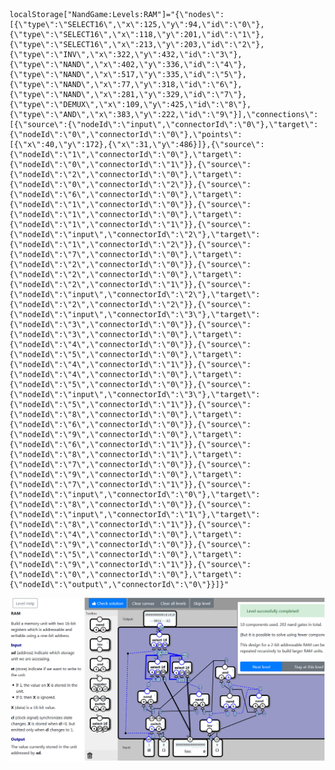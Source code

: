     localStorage["NandGame:Levels:RAM"]="{\"nodes\":[{\"type\":\"SELECT16\",\"x\":125,\"y\":94,\"id\":\"0\"},{\"type\":\"SELECT16\",\"x\":118,\"y\":201,\"id\":\"1\"},{\"type\":\"SELECT16\",\"x\":213,\"y\":203,\"id\":\"2\"},{\"type\":\"INV\",\"x\":322,\"y\":432,\"id\":\"3\"},{\"type\":\"NAND\",\"x\":402,\"y\":336,\"id\":\"4\"},{\"type\":\"NAND\",\"x\":517,\"y\":335,\"id\":\"5\"},{\"type\":\"NAND\",\"x\":77,\"y\":318,\"id\":\"6\"},{\"type\":\"NAND\",\"x\":281,\"y\":329,\"id\":\"7\"},{\"type\":\"DEMUX\",\"x\":109,\"y\":425,\"id\":\"8\"},{\"type\":\"AND\",\"x\":383,\"y\":222,\"id\":\"9\"}],\"connections\":[{\"source\":{\"nodeId\":\"input\",\"connectorId\":\"0\"},\"target\":{\"nodeId\":\"0\",\"connectorId\":\"0\"},\"points\":[{\"x\":40,\"y\":172},{\"x\":31,\"y\":486}]},{\"source\":{\"nodeId\":\"1\",\"connectorId\":\"0\"},\"target\":{\"nodeId\":\"0\",\"connectorId\":\"1\"}},{\"source\":{\"nodeId\":\"2\",\"connectorId\":\"0\"},\"target\":{\"nodeId\":\"0\",\"connectorId\":\"2\"}},{\"source\":{\"nodeId\":\"6\",\"connectorId\":\"0\"},\"target\":{\"nodeId\":\"1\",\"connectorId\":\"0\"}},{\"source\":{\"nodeId\":\"1\",\"connectorId\":\"0\"},\"target\":{\"nodeId\":\"1\",\"connectorId\":\"1\"}},{\"source\":{\"nodeId\":\"input\",\"connectorId\":\"2\"},\"target\":{\"nodeId\":\"1\",\"connectorId\":\"2\"}},{\"source\":{\"nodeId\":\"7\",\"connectorId\":\"0\"},\"target\":{\"nodeId\":\"2\",\"connectorId\":\"0\"}},{\"source\":{\"nodeId\":\"2\",\"connectorId\":\"0\"},\"target\":{\"nodeId\":\"2\",\"connectorId\":\"1\"}},{\"source\":{\"nodeId\":\"input\",\"connectorId\":\"2\"},\"target\":{\"nodeId\":\"2\",\"connectorId\":\"2\"}},{\"source\":{\"nodeId\":\"input\",\"connectorId\":\"3\"},\"target\":{\"nodeId\":\"3\",\"connectorId\":\"0\"}},{\"source\":{\"nodeId\":\"3\",\"connectorId\":\"0\"},\"target\":{\"nodeId\":\"4\",\"connectorId\":\"0\"}},{\"source\":{\"nodeId\":\"5\",\"connectorId\":\"0\"},\"target\":{\"nodeId\":\"4\",\"connectorId\":\"1\"}},{\"source\":{\"nodeId\":\"4\",\"connectorId\":\"0\"},\"target\":{\"nodeId\":\"5\",\"connectorId\":\"0\"}},{\"source\":{\"nodeId\":\"input\",\"connectorId\":\"3\"},\"target\":{\"nodeId\":\"5\",\"connectorId\":\"1\"}},{\"source\":{\"nodeId\":\"8\",\"connectorId\":\"0\"},\"target\":{\"nodeId\":\"6\",\"connectorId\":\"0\"}},{\"source\":{\"nodeId\":\"9\",\"connectorId\":\"0\"},\"target\":{\"nodeId\":\"6\",\"connectorId\":\"1\"}},{\"source\":{\"nodeId\":\"8\",\"connectorId\":\"1\"},\"target\":{\"nodeId\":\"7\",\"connectorId\":\"0\"}},{\"source\":{\"nodeId\":\"9\",\"connectorId\":\"0\"},\"target\":{\"nodeId\":\"7\",\"connectorId\":\"1\"}},{\"source\":{\"nodeId\":\"input\",\"connectorId\":\"0\"},\"target\":{\"nodeId\":\"8\",\"connectorId\":\"0\"}},{\"source\":{\"nodeId\":\"input\",\"connectorId\":\"1\"},\"target\":{\"nodeId\":\"8\",\"connectorId\":\"1\"}},{\"source\":{\"nodeId\":\"4\",\"connectorId\":\"0\"},\"target\":{\"nodeId\":\"9\",\"connectorId\":\"0\"}},{\"source\":{\"nodeId\":\"5\",\"connectorId\":\"0\"},\"target\":{\"nodeId\":\"9\",\"connectorId\":\"1\"}},{\"source\":{\"nodeId\":\"0\",\"connectorId\":\"0\"},\"target\":{\"nodeId\":\"output\",\"connectorId\":\"0\"}}]}"

![10/203](RAM_GATE.png)